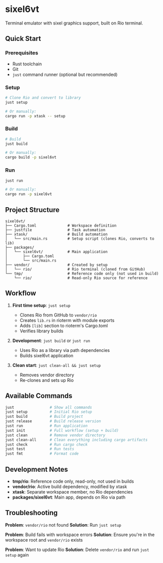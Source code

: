 # sixel6vt

Terminal emulator with sixel graphics support, built on Rio terminal.

## Quick Start

### Prerequisites
- Rust toolchain
- Git
- `just` command runner (optional but recommended)

### Setup

```bash
# Clone Rio and convert to library
just setup

# Or manually:
cargo run -p xtask -- setup
```

### Build

```bash
# Build
just build

# Or manually:
cargo build -p sixel6vt
```

### Run

```bash
just run

# Or manually:
cargo run -p sixel6vt
```

## Project Structure

```
sixel6vt/
├── Cargo.toml              # Workspace definition
├── justfile                # Task automation
├── xtask/                  # Build automation
│   └── src/main.rs         # Setup script (clones Rio, converts to lib)
├── packages/
│   └── sixel6vt/           # Main application
│       ├── Cargo.toml
│       └── src/main.rs
├── vendor/                 # Created by setup
│   └── rio/                # Rio terminal (cloned from GitHub)
└── tmp/                    # Reference code only (not used in build)
    └── rio/                # Read-only Rio source for reference
```

## Workflow

1. **First time setup**: `just setup`
   - Clones Rio from GitHub to `vendor/rio`
   - Creates `lib.rs` in rioterm with module exports
   - Adds `[lib]` section to rioterm's Cargo.toml
   - Verifies library builds

2. **Development**: `just build` or `just run`
   - Uses Rio as a library via path dependencies
   - Builds sixel6vt application

3. **Clean start**: `just clean-all && just setup`
   - Removes vendor directory
   - Re-clones and sets up Rio

## Available Commands

```bash
just                # Show all commands
just setup          # Initial Rio setup
just build          # Build project
just release        # Build release version
just run            # Run application
just init           # Full workflow (setup + build)
just clean          # Remove vendor directory
just clean-all      # Clean everything including cargo artifacts
just check          # Run cargo check
just test           # Run tests
just fmt            # Format code
```

## Development Notes

- **tmp/rio**: Reference code only, read-only, not used in builds
- **vendor/rio**: Active build dependency, modified by xtask
- **xtask**: Separate workspace member, no Rio dependencies
- **packages/sixel6vt**: Main app, depends on Rio via path

## Troubleshooting

**Problem**: `vendor/rio` not found
**Solution**: Run `just setup`

**Problem**: Build fails with workspace errors
**Solution**: Ensure you're in the workspace root and `vendor/rio` exists

**Problem**: Want to update Rio
**Solution**: Delete `vendor/rio` and run `just setup` again
